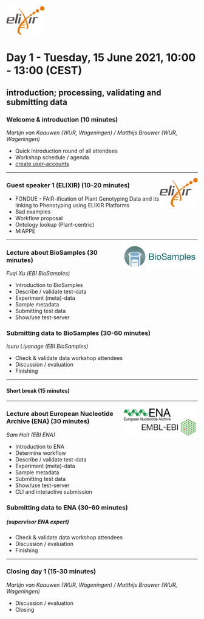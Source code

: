 
<img src="images/logo_elixir.png" width="100">

# Day 1 - Tuesday, 15 June 2021, 10:00 - 13:00 (CEST)
## introduction; processing, validating and submitting data


### Welcome & introduction (10 minutes)
*Martijn van Kaauwen (WUR, Wageningen) / Matthijs Brouwer (WUR, Wageningen)*
- Quick introduction round of all attendees
- Workshop schedule / agenda
- [create user-accounts](https://ena-docs.readthedocs.io/en/latest/submit/general-guide/registration.html)

---

<img align="right" src="images/logo_elixir.png" width="100">

### Guest speaker 1 (__ELIXIR__) (10-20 minutes)
- FONDUE - FAIR-ification of Plant Genotyping Data and its linking to Phenotyping using ELIXIR Platforms
- Bad examples
- Workflow proposal
- Ontology lookup (Plant-centric)
- MIAPPE

---

<img align="right" src="images/BioSamples.png" width="200">

### Lecture about __BioSamples__ (30 minutes)
*Fuqi Xu (EBI BioSamples)*
- Introduction to BioSamples
- Describe / validate test-data
- Experiment (meta)-data
- Sample metadata
- Submitting test data
- Show/use test-server 

### Submitting data to __BioSamples__ (30-60 minutes)
*Isuru Liyanage (EBI BioSamples)*
- Check & validate data workshop attendees
- Discussion / evaluation
- Finishing

---

#### Short break (15 minutes)

---

<img align="right" src="images/embl_ebi.png" width="200">

###  Lecture about __European Nucleotide Archive__ (__ENA__) (30 minutes)
*Sam Holt (EBI ENA)*
- Introduction to ENA
- Determine workflow
- Describe / validate test-data 
- Experiment (meta)-data
- Sample metadata
- Submitting test data
- Show/use test-server 
- CLI and interactive submission

### Submitting data to __ENA__ (30-60 minutes)
##### (_supervisor ENA expert_)
- Check & validate data workshop attendees
- Discussion / evaluation
- Finishing 

---

### Closing day 1 (15-30 minutes)
*Martijn van Kaauwen (WUR, Wageningen) / Matthijs Brouwer (WUR, Wageningen)*
* Discussion / evaluation
* Closing
